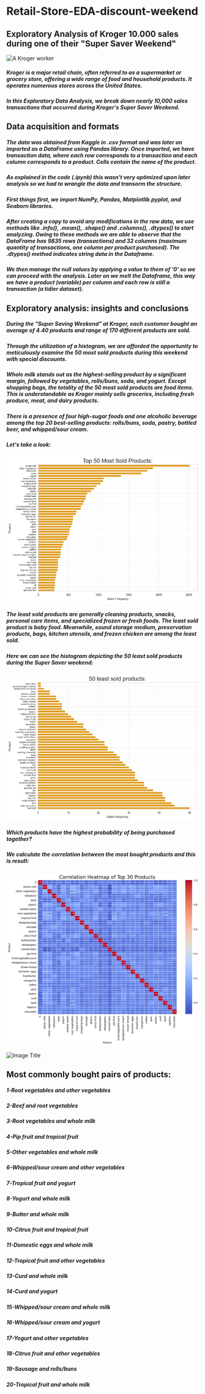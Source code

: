 # Retail-Store-EDA-discount-weekend
## Exploratory Analysis of Kroger 10.000 sales during one of their "Super Saver Weekend"

![A Kroger worker](https://www.modernretail.co/wp-content/uploads/sites/5/2019/05/Kroger.jpg?w=1280&h=601&crop=1)

##### Kroger is a major retail chain, often referred to as a supermarket or grocery store, offering a wide range of food and household products. It operates numerous stores across the United States.

##### In this Exploratory Data Analysis, we break down nearly 10,000 sales transactions that occurred during Kroger's Super Saver Weekend.

## Data acquisition and formats

##### The data was obtained from Kaggle in .csv format and was later on imported as a DataFrame using Pandas library. Once imported, we have transaction data, where each row corresponds to a transaction and each column corresponds to a product. Cells contain the name of the product.

##### As explained in the code (.ipynb) this wasn't very optimized upon later analysis so we had to wrangle the data and transorm the structure.

##### First things first, we import NumPy, Pandas, Matplotlib.pyplot, and Seaborn libraries. 
##### After creating a copy to avoid any modifications in the raw data, we use methods like .info(), .mean(), .shape() and .columns(), .dtypes() to start analyzing. Owing to these methods we are able to observe that the DataFrame has 9835 rows (transactions) and 32 columns (maximum quantity of transactions, one column per product purchased). The .dtypes() method indicates string data in the Dataframe.

##### We then manage the null values by applying a value to them of '0' so we can proceed with the analysis. Later on we melt the Dataframe, this way we have a product (variable) per column and each row is still a transaction (a tidier dataset).

## Exploratory analysis: insights and conclusions

##### During the "Super Saving Weekend" at Kroger, each customer bought an average of 4.40 products and range of 170 different products are sold.

##### Through the utilization of a histogram, we are afforded the opportunity to meticulously examine the 50 most sold products during this weekend with special discounts. 

##### Whole milk stands out as the highest-selling product by a significant margin, followed by vegetables, rolls/buns, soda, and yogurt. Except shopping bags, the totality of the 50 most sold products are food items. This is understandable as Kroger mainly sells groceries, including fresh produce, meat, and dairy products.

##### There is a presence of four high-sugar foods and one alcoholic beverage among the top 20 best-selling products: rolls/buns, soda, pastry, bottled beer, and whipped/sour cream. 

##### Let's take a look:
![Image Title](https://github.com/vicenclleixa/Retail-Store-EDA-discount-weekend/blob/main/images/Product%20Top-Sellers.png?raw=true)

##### The least sold products are generally cleaning products, snacks, personal care items, and specialized frozen or fresh foods. The least sold product is baby food. Meanwhile, sound storage medium, preservation products, bags, kitchen utensils, and frozen chicken are among the least sold. 

##### Here we can see the histogram depicting the 50 least sold products during the Super Saver weekend:
![Image Title](https://github.com/vicenclleixa/Retail-Store-EDA-discount-weekend/blob/main/images/Least%20sold%20products.png?raw=true)

##### Which products have the highest probability of being purchased together? 

##### We calculate the correlation between the most bought products and this is result:
![Image Title](https://github.com/vicenclleixa/Retail-Store-EDA-discount-weekend/blob/main/images/Correlation%20Heatmap%20of%20Top%2030%20products.png?raw=true)

![Image Title]()
## Most commonly bought pairs of products:
##### 1-Root vegetables and other vegetables
##### 2-Beef and root vegetables
##### 3-Root vegetables and whole milk
##### 4-Pip fruit and tropical fruit
##### 5-Other vegetables and whole milk
##### 6-Whipped/sour cream and other vegetables
##### 7-Tropical fruit and yogurt
##### 8-Yogurt and whole milk
##### 9-Butter and whole milk
##### 10-Citrus fruit and tropical fruit
##### 11-Domestic eggs and whole milk
##### 12-Tropical fruit and other vegetables
##### 13-Curd and whole milk
##### 14-Curd and yogurt
##### 15-Whipped/sour cream and whole milk
##### 16-Whipped/sour cream and yogurt
##### 17-Yogurt and other vegetables
##### 18-Citrus fruit and other vegetables
##### 19-Sausage and rolls/buns
##### 20-Tropical fruit and whole milk




